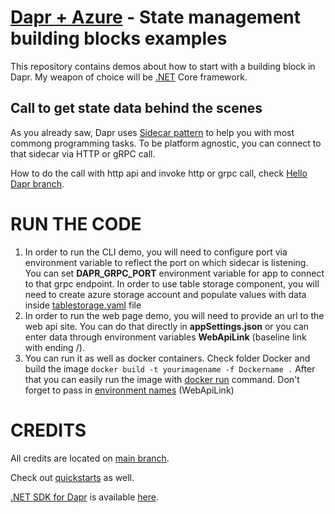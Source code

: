 # [Dapr + Azure](https://globalazure.net/sessions/250682) - State management building blocks examples

This repository contains demos about how to start with a building block in Dapr. My weapon of choice will be [.NET](https://dot.net) Core framework.

## Call to get state data behind the scenes

As you already saw, Dapr uses [Sidecar pattern](https://docs.microsoft.com/en-us/azure/architecture/patterns/sidecar) to help you with most commong programming
tasks. To be platform agnostic, you can connect to that sidecar via HTTP or gRPC call.

How to do the call with http api and invoke http or grpc call, check [Hello Dapr branch](https://github.com/bovrhovn/gab-2021-dapr/tree/hello-dapr).

# RUN THE CODE

1. In order to run the CLI demo, you will need to configure port via environment variable to reflect the port on which sidecar is listening. You can set **DAPR_GRPC_PORT** environment variable for app to connect to that grpc endpoint. In order to use table storage component, you will need to create azure storage account and populate values with data inside [tablestorage.yaml](https://github.com/bovrhovn/gab-2021-dapr/blob/state-management/src/DaprStateManagement/State-Management-Dapr-Cli/Components/tablestorage.yaml) file 
2. In order to run the web page demo, you will need to provide an url to the web api site. You can do that directly in **appSettings.json** or you can enter data through environment variables **WebApiLink** (baseline link with ending /).
3. You can run it as well as docker containers. Check folder Docker and build the image `docker build -t yourimagename -f Dockername .` After that you can easily run the image with [docker run](https://docs.docker.com/engine/reference/commandline/run/) command. Don't forget to pass in [environment names](https://docs.docker.com/engine/reference/commandline/run/#set-environment-variables--e---env---env-file) (WebApiLink)

# CREDITS

All credits are located on [main branch](https://github.com/bovrhovn/gab-2021-dapr). 

Check out [quickstarts](https://github.com/dapr/quickstarts) as well.

[.NET SDK for Dapr](https://github.com/dapr/dotnet-sdk) is available [here](https://github.com/dapr/dotnet-sdk).

